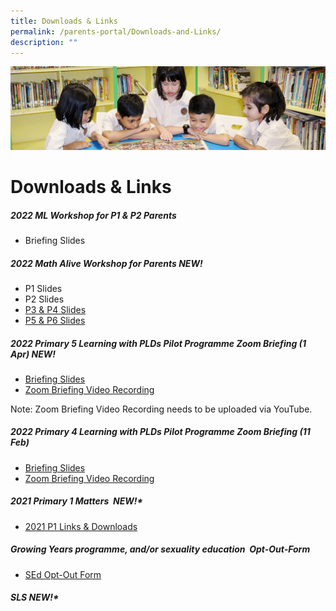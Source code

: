 ```yaml
---
title: Downloads & Links
permalink: /parents-portal/Downloads-and-Links/
description: ""
---
```

![](/images/banner.gif)

Downloads & Links
=================

##### 2022 ML Workshop for P1 & P2 Parents

*   Briefing Slides


##### 2022 Math Alive Workshop for Parents NEW!

*   P1 Slides
*   P2 Slides
*   [P3 & P4 Slides](/files/P3%20%204%20Math%20Alive%20Workshop%20for%20Parents%202022%20JYPS%20Website.pdf)
*   [P5 & P6 Slides](/files/P5%20%206%20Math%20Alive%20Workshop%20for%20Parents%202022%20JYPS%20Website.pdf)

##### 2022 Primary 5 Learning with PLDs Pilot Programme Zoom Briefing (1 Apr) NEW!

*   [Briefing Slides](/files/Briefing%20Slide%20for%20Parents.pdf)
*   [Zoom Briefing Video Recording](https://drive.google.com/file/d/1WRWFxDdv6mh-UHQy2TaaKCz0lmyRpgcB/view?usp=sharing)

Note: Zoom Briefing Video Recording needs to be uploaded via YouTube.

##### 2022 Primary 4 Learning with PLDs Pilot Programme Zoom Briefing (11 Feb)

*   [Briefing Slides](/files/Briefing%20Slides%20for%20Parents%20-%20Primary%20School%20Pilot%20for%20Learning%20with%20PLDs.pdf)
*   [Zoom Briefing Video Recording](https://drive.google.com/file/d/12AiiDIwRDBDz4fKzz7__QQoTLViieoNK/view?usp=sharing)


##### 2021 Primary 1 Matters  NEW!\*

*   [2021 P1 Links & Downloads](https://go.gov.sg/jypsp1links)

##### Growing Years programme, and/or sexuality education  Opt-Out-Form

*   [SEd Opt-Out Form](/files/Parent%20Opt%20Out%20Form%202020.pdf)


##### SLS NEW!\*
